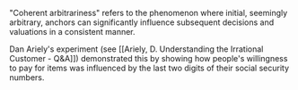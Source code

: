 "Coherent arbitrariness" refers to the phenomenon where initial, seemingly arbitrary, anchors can significantly influence subsequent decisions and valuations in a consistent manner. 


Dan Ariely's experiment (see [[Ariely, D. Understanding the Irrational Customer - Q&A]]) demonstrated this by showing how people's willingness to pay for items was influenced by the last two digits of their social security numbers.